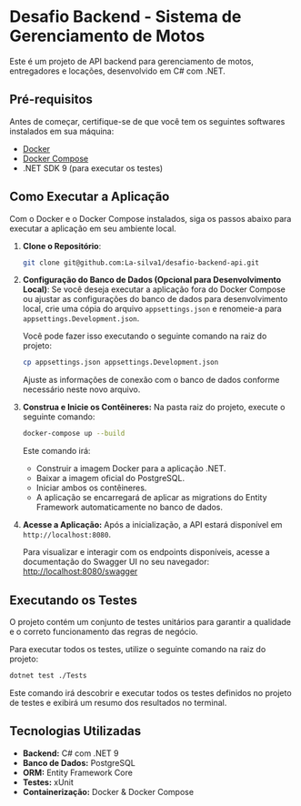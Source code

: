 # Desafio Backend - Sistema de Gerenciamento de Motos

Este é um projeto de API backend para gerenciamento de motos, entregadores e locações, desenvolvido em C# com .NET.

## Pré-requisitos

Antes de começar, certifique-se de que você tem os seguintes softwares instalados em sua máquina:

- [Docker](https://www.docker.com/get-started)
- [Docker Compose](https://docs.docker.com/compose/install/)
- .NET SDK 9 (para executar os testes)

## Como Executar a Aplicação

Com o Docker e o Docker Compose instalados, siga os passos abaixo para executar a aplicação em seu ambiente local.

1.  **Clone o Repositório**:
    ```bash
    git clone git@github.com:La-silva1/desafio-backend-api.git
    ```
    
2.  **Configuração do Banco de Dados (Opcional para Desenvolvimento Local)**:
    Se você deseja executar a aplicação fora do Docker Compose ou ajustar as configurações do banco de dados para desenvolvimento local, crie uma cópia do arquivo `appsettings.json` e renomeie-a para `appsettings.Development.json`.

    Você pode fazer isso executando o seguinte comando na raiz do projeto:
    ```bash
    cp appsettings.json appsettings.Development.json
    ```
    Ajuste as informações de conexão com o banco de dados conforme necessário neste novo arquivo.

3.  **Construa e Inicie os Contêineres:**
    Na pasta raiz do projeto, execute o seguinte comando:
    ```bash
    docker-compose up --build
    ```
    Este comando irá:
    - Construir a imagem Docker para a aplicação .NET.
    - Baixar a imagem oficial do PostgreSQL.
    - Iniciar ambos os contêineres.
    - A aplicação se encarregará de aplicar as migrations do Entity Framework automaticamente no banco de dados.

3.  **Acesse a Aplicação:**
    Após a inicialização, a API estará disponível em `http://localhost:8080`.

    Para visualizar e interagir com os endpoints disponíveis, acesse a documentação do Swagger UI no seu navegador:
    [http://localhost:8080/swagger](http://localhost:8080/swagger)

## Executando os Testes

O projeto contém um conjunto de testes unitários para garantir a qualidade e o correto funcionamento das regras de negócio.

Para executar todos os testes, utilize o seguinte comando na raiz do projeto:

```bash
dotnet test ./Tests
```

Este comando irá descobrir e executar todos os testes definidos no projeto de testes e exibirá um resumo dos resultados no terminal.

## Tecnologias Utilizadas

- **Backend:** C# com .NET 9
- **Banco de Dados:** PostgreSQL
- **ORM:** Entity Framework Core
- **Testes:** xUnit
- **Containerização:** Docker & Docker Compose